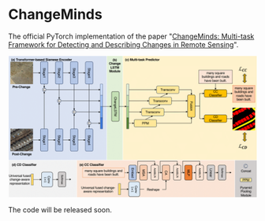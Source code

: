 # ChangeMinds

The official PyTorch implementation of the paper "[ChangeMinds: Multi-task Framework for Detecting and Describing Changes in Remote Sensing](https://arxiv.org/abs/2410.10047)".

![](Figure/Flowchart.png)

The code will be released soon.
